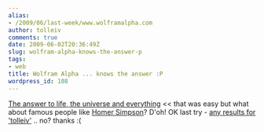 ```yaml
---
alias:
- /2009/06/last-week/www.wolframalpha.com
author: tolleiv
comments: true
date: 2009-06-02T20:36:49Z
slug: wolfram-alpha-knows-the-answer-p
tags:
- web
title: Wolfram Alpha ... knows the answer :P
wordpress_id: 108
---
```


[The answer to life, the universe and everything](http://www25.wolframalpha.com/input/?i=The+answer+to+life%2C+the+universe+and+everything) << that was easy but what about famous people like [Homer Simpson](http://www25.wolframalpha.com/input/?i=homer+simpson)? D'oh! OK last try - [any results for 'tolleiv'](http://www25.wolframalpha.com/input/?i=tolleiv) .. no? thanks :(
